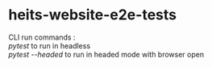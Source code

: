 # heits-website-e2e-tests

CLI run commands : \
_pytest_ to run in headless \
_pytest --headed_ to run in headed mode with browser open